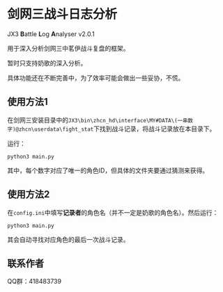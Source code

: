 # 剑网三战斗日志分析

JX3 **B**attle **L**og **A**nalyser v2.0.1

用于深入分析剑网三中茗伊战斗复盘的框架。

暂时只支持奶歌的深入分析。

具体功能还在不断完善中，为了效率可能会做出一些妥协，不慌。

## 使用方法1

在剑网三安装目录中的`JX3\bin\zhcn_hd\interface\MY#DATA\(一串数字)@zhcn\userdata\fight_stat`下找到战斗记录，将战斗记录放在本目录下。

运行：

`python3 main.py`

其中，每个数字对应了唯一的角色ID，但具体的文件夹要通过猜测来获得。

## 使用方法2

在`config.ini`中填写**记录者**的角色名（并不一定是奶歌的角色名）。然后运行：

`python3 main.py`

其会自动寻找对应角色的最后一次战斗记录。

## 联系作者

QQ群：418483739


